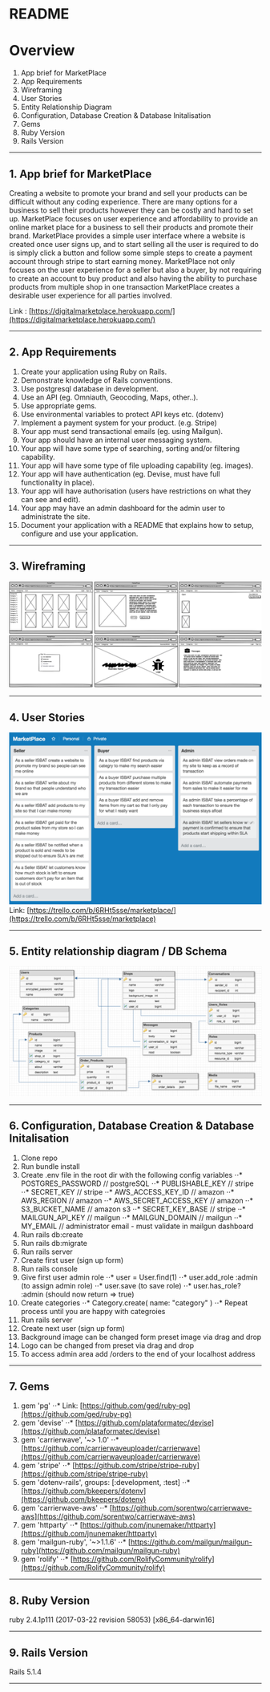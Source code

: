 # README

# Overview
1. App brief for MarketPlace
2. App Requirements
3. Wireframing
4. User Stories
5. Entity Relationship Diagram
6. Configuration, Database Creation & Database Initalisation
7. Gems
8. Ruby Version
9. Rails Version

---
## 1. App brief for MarketPlace
Creating a website to promote your brand and sell your products can be difficult without any coding experience. There are many options for a business to sell their products however they can be costly and hard to set up. MarketPlace focuses on user experience and affordability to provide an online market place for a business to sell their products and promote their brand. MarketPlace provides a simple user interface where a website is created once  user signs up, and to start selling all the user is required to do is simply click a button and follow some simple steps to create a payment account through stripe to start earning money. MarketPlace not only focuses on the user experience for a seller but also a buyer, by not requiring to create an account to buy product and also having the ability to purchase products from multiple shop in one transaction MarketPlace creates a desirable user experience for all parties involved.

Link : [https://digitalmarketplace.herokuapp.com/](https://digitalmarketplace.herokuapp.com/)

---
## 2. App Requirements

1. Create your application using Ruby on Rails.
2. Demonstrate knowledge of Rails conventions.
3. Use postgresql database in development.
4. Use an API (eg. Omniauth, Geocoding, Maps, other..).
5. Use appropriate gems.
6. Use environmental variables to protect API keys etc. (dotenv)
7. Implement a payment system for your product. (e.g. Stripe)
8. Your app must send transactional emails (eg. using Mailgun).
9. Your app should have an internal user messaging system.
10. Your app will have some type of searching, sorting and/or filtering capability.
11. Your app will have some type of file uploading capability (eg. images).
12. Your app will have authentication (eg. Devise, must have full functionality in place).
13. Your app will have authorisation (users have restrictions on what they can see and edit).
14. Your app may have an admin dashboard for the admin user to administrate the site.
15. Document your application with a README that explains how to setup, configure and use your application. 


---
## 3. Wireframing
![wireframe](public/readme_images/wireframe.png?raw=true)

---
## 4. User Stories
![wireframe](public/readme_images/userstories.png?raw=true)
Link: [https://trello.com/b/6RHt5sse/marketplace/](https://trello.com/b/6RHt5sse/marketplace) 

---
## 5. Entity relationship diagram / DB Schema
![ERD](public/readme_images/erd.png?raw=true)

---
## 6. Configuration, Database Creation & Database Initalisation
1. Clone repo
2. Run bundle install
3. Create .env file in the root dir with the following config variables
⋅⋅* POSTGRES_PASSWORD // postgreSQL
⋅⋅* PUBLISHABLE_KEY // stripe
⋅⋅* SECRET_KEY // stripe
⋅⋅* AWS_ACCESS_KEY_ID // amazon
⋅⋅* AWS_REGION // amazon
⋅⋅* AWS_SECRET_ACCESS_KEY // amazon
⋅⋅* S3_BUCKET_NAME // amazon s3
⋅⋅* SECRET_KEY_BASE // stripe
⋅⋅* MAILGUN_API_KEY // mailgun
⋅⋅* MAILGUN_DOMAIN // mailgun
⋅⋅* MY_EMAIL // administrator email - must validate in mailgun dashboard
4. Run rails db:create
5. Run rails db:migrate
6. Run rails server
7. Create first user (sign up form)
8. Run rails console
9. Give first user admin role
⋅⋅* user = User.find(1)
⋅⋅* user.add_role :admin (to assign admin role)
⋅⋅* user.save (to save role)
⋅⋅* user.has_role? :admin (should now return => true)
10. Create categories
⋅⋅* Category.create( name: "category" )
⋅⋅* Repeat process until you are happy with categroies
11. Run rails server 
12. Create next user (sign up form)
13. Background image can be changed form preset image via drag and drop
14. Logo can be changed from preset via drag and drop
15. To access admin area add /orders to the end of your localhost address


---
## 7. Gems
1. gem 'pg' 
⋅⋅* Link: [https://github.com/ged/ruby-pg](https://github.com/ged/ruby-pg)
2. gem 'devise'
⋅⋅* [https://github.com/plataformatec/devise](https://github.com/plataformatec/devise)
3. gem 'carrierwave', '~> 1.0'
⋅⋅* [https://github.com/carrierwaveuploader/carrierwave](https://github.com/carrierwaveuploader/carrierwave)
4. gem 'stripe'
⋅⋅* [https://github.com/stripe/stripe-ruby](https://github.com/stripe/stripe-ruby)
5. gem 'dotenv-rails', groups: [:development, :test]
⋅⋅* [https://github.com/bkeepers/dotenv](https://github.com/bkeepers/dotenv)
6. gem 'carrierwave-aws'
⋅⋅* [https://github.com/sorentwo/carrierwave-aws](https://github.com/sorentwo/carrierwave-aws)
7. gem 'httparty'
⋅⋅* [https://github.com/jnunemaker/httparty](https://github.com/jnunemaker/httparty)
8. gem 'mailgun-ruby', '~>1.1.6'
⋅⋅* [https://github.com/mailgun/mailgun-ruby](https://github.com/mailgun/mailgun-ruby)
9. gem 'rolify'
⋅⋅* [https://github.com/RolifyCommunity/rolify](https://github.com/RolifyCommunity/rolify)

---
## 8. Ruby Version
ruby 2.4.1p111 (2017-03-22 revision 58053) [x86_64-darwin16]

---
## 9. Rails Version
Rails 5.1.4

---
